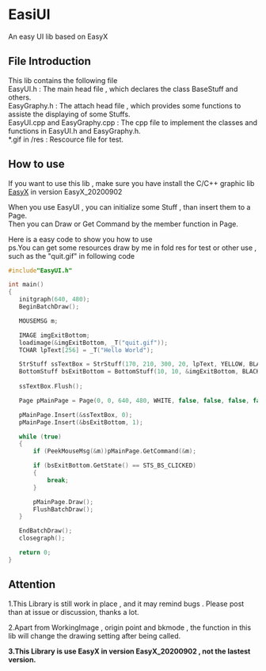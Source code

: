 # EasiUI
 An easy UI lib based on EasyX

## File Introduction
 This lib contains the following file  
 EasyUI.h : The main head file , which declares the class BaseStuff and others.  
 EasyGraphy.h : The attach head file , which provides some functions to assiste the displaying of some Stuffs.  
 EasyUI.cpp and EasyGraphy.cpp : The cpp file to implement the classes and functions in  EasyUI.h and EasyGraphy.h.  
 *.gif in /res : Rescource file for test.  


## How to use
 If you want to use this lib , make sure you have install the C/C++ graphic lib [EasyX](https://easyx.cn/)  in version EasyX_20200902
  
 When you use EasyUI , you can initialize some Stuff , than insert them to a Page.  
 Then you can Draw or Get Command by the member function in Page.  
  
Here is a easy code to show you how to use   
ps.You can get some resources draw by me in fold res for test or other use , such as the "quit.gif" in following code  
 ````C++
#include"EasyUI.h"

int main()
{
	initgraph(640, 480);
	BeginBatchDraw();

	MOUSEMSG m;

	IMAGE imgExitBottom;
	loadimage(&imgExitBottom, _T("quit.gif"));
	TCHAR lpText[256] = _T("Hello World");

	StrStuff ssTextBox = StrStuff(170, 210, 300, 20, lpText, YELLOW, BLACK, 20, DT_CENTER, false, false, false);
	BottomStuff bsExitBottom = BottomStuff(10, 10, &imgExitBottom, BLACK, 0xCC, BLACK, 0x66, false);
	
	ssTextBox.Flush();

	Page pMainPage = Page(0, 0, 640, 480, WHITE, false, false, false, false);

	pMainPage.Insert(&ssTextBox, 0);
	pMainPage.Insert(&bsExitBottom, 1);

	while (true)
	{
		if (PeekMouseMsg(&m))pMainPage.GetCommand(&m);

		if (bsExitBottom.GetState() == STS_BS_CLICKED)
		{
			break;
		}

		pMainPage.Draw();
		FlushBatchDraw();
	}

	EndBatchDraw();
	closegraph();

	return 0;
}
 ````

## Attention

1.This Library is still work in place , and it may remind bugs . Please post than at issue or discussion, thanks a lot.

2.Apart from WorkingImage , origin point and bkmode , the function in this lib will change the drawing setting after being called.

**3.This Library is use EasyX in version EasyX_20200902 , not the lastest version.**
